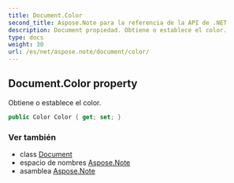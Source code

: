 ```yaml
---
title: Document.Color
second_title: Aspose.Note para la referencia de la API de .NET
description: Document propiedad. Obtiene o establece el color.
type: docs
weight: 30
url: /es/net/aspose.note/document/color/
---
```

## Document.Color property

Obtiene o establece el color.

```csharp
public Color Color { get; set; }
```

### Ver también

* class [Document](../)
* espacio de nombres [Aspose.Note](../../document/)
* asamblea [Aspose.Note](../../../)


